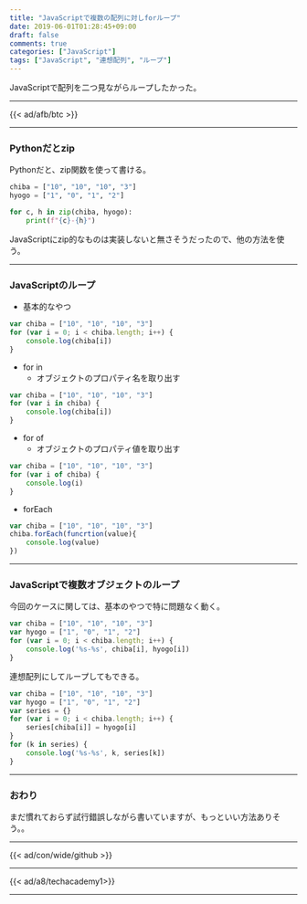 ```yaml
---
title: "JavaScriptで複数の配列に対しforループ"
date: 2019-06-01T01:28:45+09:00
draft: false
comments: true
categories: ["JavaScript"]
tags: ["JavaScript", "連想配列", "ループ"]
---
```


JavaScriptで配列を二つ見ながらループしたかった。

<!--more-->

---

{{< ad/afb/btc >}}

---

### Pythonだとzip

Pythonだと、zip関数を使って書ける。

```py
chiba = ["10", "10", "10", "3"]
hyogo = ["1", "0", "1", "2"]

for c, h in zip(chiba, hyogo):
    print(f"{c}-{h}")
```

JavaScriptにzip的なものは実装しないと無さそうだったので、他の方法を使う。

---

### JavaScriptのループ

- 基本的なやつ

```js
var chiba = ["10", "10", "10", "3"]
for (var i = 0; i < chiba.length; i++) {
    console.log(chiba[i])
}
```

- for in
  - オブジェクトのプロパティ名を取り出す

```js
var chiba = ["10", "10", "10", "3"]
for (var i in chiba) {
    console.log(chiba[i])
}
```

- for of
  - オブジェクトのプロパティ値を取り出す

```js
var chiba = ["10", "10", "10", "3"]
for (var i of chiba) {
    console.log(i)
}
```

- forEach

```js
var chiba = ["10", "10", "10", "3"]
chiba.forEach(funcrtion(value){
    console.log(value)
})
```

---

### JavaScriptで複数オブジェクトのループ

今回のケースに関しては、基本のやつで特に問題なく動く。

```js
var chiba = ["10", "10", "10", "3"]
var hyogo = ["1", "0", "1", "2"]
for (var i = 0; i < chiba.length; i++) {
    console.log('%s-%s', chiba[i], hyogo[i])
}
```

連想配列にしてループしてもできる。

```js
var chiba = ["10", "10", "10", "3"]
var hyogo = ["1", "0", "1", "2"]
var series = {}
for (var i = 0; i < chiba.length; i++) {
    series[chiba[i]] = hyogo[i]
}
for (k in series) {
    console.log('%s-%s', k, series[k])
}
```

---

### おわり

まだ慣れておらず試行錯誤しながら書いていますが、もっといい方法ありそう。。

---

{{< ad/con/wide/github >}}

---

{{< ad/a8/techacademy1>}}

---
